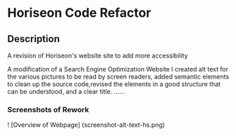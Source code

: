 # Horiseon Code Refactor

## Description
A revision of Horiseon's website site to add more accessibility

 A modification of a Search Engine Optimization Website I created alt text for the various pictures to be read by screen readers, added semantic elements to clean up the source code,revised the elements in a good structure that can be understood, and a clear title.
......

### Screenshots of Rework

! [Overview of Webpage] (screenshot-alt-text-hs.png)
  
